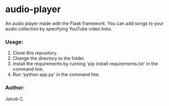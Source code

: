 # audio-player

An audio player made with the Flask framework. You can add songs to your audio collection by specifying YouTube video links.

### Usage:
1. Clone this repository.
2. Change the directory to the folder.
3. Install the requirements by running 'pip install requirements.txt' in the command line.
4. Run 'python app.py' in the command line.

### Author:
Jacob C.
